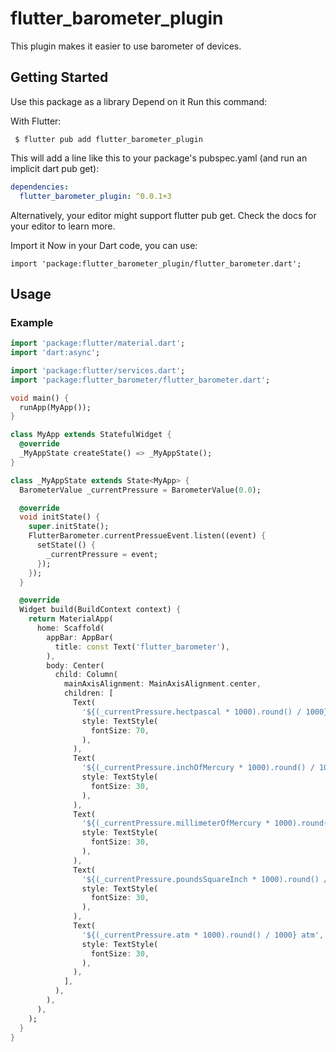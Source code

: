 # flutter_barometer_plugin

This plugin makes it easier to use barometer of devices.

## Getting Started

Use this package as a library
Depend on it
Run this command:

With Flutter:

` $ flutter pub add flutter_barometer_plugin`

This will add a line like this to your package's pubspec.yaml (and run an implicit dart pub get):


``` yaml
dependencies: 
  flutter_barometer_plugin: ^0.0.1+3
```

Alternatively, your editor might support flutter pub get. Check the docs for your editor to learn more.

Import it
Now in your Dart code, you can use:

`import 'package:flutter_barometer_plugin/flutter_barometer.dart';`

## Usage 

### Example

``` dart
import 'package:flutter/material.dart';
import 'dart:async';

import 'package:flutter/services.dart';
import 'package:flutter_barometer/flutter_barometer.dart';

void main() {
  runApp(MyApp());
}

class MyApp extends StatefulWidget {
  @override
  _MyAppState createState() => _MyAppState();
}

class _MyAppState extends State<MyApp> {
  BarometerValue _currentPressure = BarometerValue(0.0);

  @override
  void initState() {
    super.initState();
    FlutterBarometer.currentPressueEvent.listen((event) {
      setState(() {
        _currentPressure = event;
      });
    });
  }

  @override
  Widget build(BuildContext context) {
    return MaterialApp(
      home: Scaffold(
        appBar: AppBar(
          title: const Text('flutter_barometer'),
        ),
        body: Center(
          child: Column(
            mainAxisAlignment: MainAxisAlignment.center,
            children: [
              Text(
                '${(_currentPressure.hectpascal * 1000).round() / 1000} hPa',
                style: TextStyle(
                  fontSize: 70,
                ),
              ),
              Text(
                '${(_currentPressure.inchOfMercury * 1000).round() / 1000} inHg',
                style: TextStyle(
                  fontSize: 30,
                ),
              ),
              Text(
                '${(_currentPressure.millimeterOfMercury * 1000).round() / 1000} mmHg',
                style: TextStyle(
                  fontSize: 30,
                ),
              ),
              Text(
                '${(_currentPressure.poundsSquareInch * 1000).round() / 1000} psi',
                style: TextStyle(
                  fontSize: 30,
                ),
              ),
              Text(
                '${(_currentPressure.atm * 1000).round() / 1000} atm',
                style: TextStyle(
                  fontSize: 30,
                ),
              ),
            ],
          ),
        ),
      ),
    );
  }
}
```


